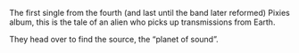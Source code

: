 The first single from the fourth (and last until the band later reformed) Pixies album, this is the tale of an alien who picks up transmissions from Earth.

They head over to find the source, the “planet of sound”.
